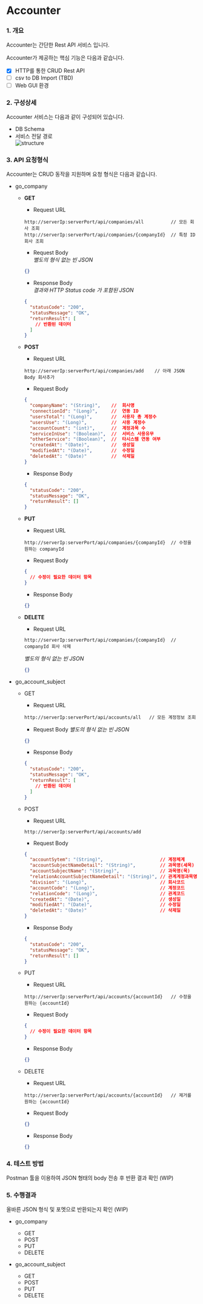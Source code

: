 # Accounter

### 1. 개요

Accounter는 간단한 Rest API 서비스 입니다.

Accounter가 제공하는 핵심 기능은 다음과 같습니다.

- [x] HTTP를 통한 CRUD Rest API
- [ ] csv to DB Import (TBD)
- [ ] Web GUI 환경

### 2. 구성상세

Accounter 서비스는 다음과 같이 구성되어 있습니다.

- DB Schema  
  []()
- 서비스 전달 경로  
  ![structure](./serviceStructure.png)

  
### 3. API 요청형식

Accounter는 CRUD 동작을 지원하며 요청 형식은 다음과 같습니다.

- go_company
  - **GET**  
    - Request URL
    ``` url
    http://serverIp:serverPort/api/companies/all          // 모든 회사 조회
    http://serverIp:serverPort/api/companies/{companyId}  // 특정 ID 회사 조회
    ```
    - Request Body  
    _별도의 형식 없는 빈 JSON_
    ``` json
    {}
    ```

    - Response Body  
    _결과와 HTTP Status code 가 포함된 JSON_
    ``` json
    {
      "statusCode": "200",
      "statusMessage": "OK",
      "returnResult": [
        // 반환된 데이터
      ]
    }
    ```
  
  - **POST** 
    - Request URL 
    ``` url
    http://serverIp:serverPort/api/companies/add    // 아래 JSON Body 회사추가
    ```

    - Request Body
    ``` json
    {  
      "companyName": "(String)",    //  회사명
      "connectionId": "(Long)",     //  연동 ID
      "usersTotal": "(Long)",       //  사용자 총 계정수
      "usersUse": "(Long)",         //  사용 계정수
      "accountCount": "(int)",      //  계정과목 수
      "serviceInUse": "(Boolean)",  //  서비스 사용유무
      "otherService": "(Boolean)",  //  타시스템 연동 여부
      "createdAt": "(Date)",        //  생성일
      "modifiedAt": "(Date)",       //  수정일
      "deletedAt": "(Date)"         //  삭제일
    }
    ```

    - Response Body
    ``` json
    {
      "statusCode": "200",
      "statusMessage": "OK",
      "returnResult": []
    }
    ```

  - **PUT**
    - Request URL
    ``` url
    http://serverIp:serverPort/api/companies/{companyId}  // 수정을 원하는 companyId
    ```
    - Request Body
    ``` json
    {
      // 수정이 필요한 데이터 항목
    }
    ```
    - Response Body
    ``` json
    {}
    ```


  - **DELETE**
    - Request URL
    ``` url
    http://serverIp:serverPort/api/companies/{companyId}  // companyId 회사 삭제
    ```
    _별도의 형식 없는 빈 JSON_
    ``` json
    {}
    ```

- go_account_subject
  - GET
    - Request URL
    ``` url
    http://serverIp:serverPort/api/accounts/all   // 모든 계정정보 조회
    ```
    - Request Body
    _별도의 형식 없는 빈 JSON_
    ``` json
    {}
    ```
    - Response Body
    ``` json
    {
      "statusCode": "200",
      "statusMessage": "OK",
      "returnResult": [
        // 반환된 데이터
      ]
    }
    ```

  - POST
    - Request URL
    ``` url
    http://serverIp:serverPort/api/accounts/add
    ```
    - Request Body
    ``` json
    {
      "accountSytem": "(String)",                     // 계정체계
      "accountSubjectNameDetail": "(String)",         // 과목명(세목)
      "accountSubjectName": "(String)",               // 과목명(목)
      "relationAccountSubjectNameDetail": "(String)", // 관계계정과목명
      "division": "(Long)",                           // 회사코드
      "accountCode": "(Long)",                        // 계정코드
      "relationCode": "(Long)",                       // 관계코드
      "createdAt": "(Date)",                          // 생성일
      "modifiedAt": "(Date)",                         // 수정일
      "deletedAt": "(Date)"                           // 삭제일
    }
    ```
    - Response Body
    ``` json
    {
      "statusCode": "200",
      "statusMessage": "OK",
      "returnResult": []
    }
    ```

  - PUT
    - Request URL
    ``` url
    http://serverIp:serverPort/api/accounts/{accountId}   // 수정을 원하는 {accountId}
    ```
    - Request Body
    ``` json
    {
      // 수정이 필요한 데이터 항목
    }
    ```
    - Response Body
    ``` json
    {}
    ```

  - DELETE
    - Request URL
    ``` url
    http://serverIp:serverPort/api/accounts/{accountId}   // 제거를 원하는 {accountId}
    ```
    - Request Body
    ``` json
    {}
    ```
    - Response Body
    ``` json
    {}
    ```

### 4. 테스트 방법

Postman 툴을 이용하여 JSON 형태의 body 전송 후 반환 결과 확인 (WIP)

### 5. 수행결과

올바른 JSON 형식 및 포멧으로 반환되는지 확인 (WIP)

- go_company
  - GET
  - POST
  - PUT
  - DELETE

- go_account_subject
  - GET
  - POST
  - PUT
  - DELETE
